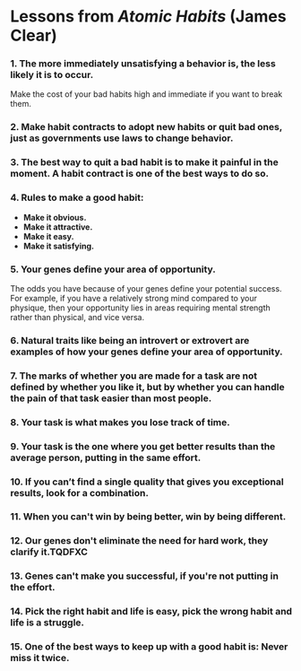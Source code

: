# Lessons from *Atomic Habits* (James Clear)

### 1. The more immediately unsatisfying a behavior is, the less likely it is to occur.
Make the cost of your bad habits high and immediate if you want to break them.

### 2. Make habit contracts to adopt new habits or quit bad ones, just as governments use laws to change behavior.

### 3. The best way to quit a bad habit is to make it painful in the moment. A habit contract is one of the best ways to do so.

### 4. Rules to make a good habit:
- **Make it obvious.**
- **Make it attractive.**
- **Make it easy.**
- **Make it satisfying.**

### 5. Your genes define your area of opportunity.
The odds you have because of your genes define your potential success. For example, if you have a relatively strong mind compared to your physique, then your opportunity lies in areas requiring mental strength rather than physical, and vice versa.

### 6. Natural traits like being an introvert or extrovert are examples of how your genes define your area of opportunity.

### 7. The marks of whether you are made for a task are not defined by whether you like it, but by whether you can handle the pain of that task easier than most people.

### 8. Your task is what makes you lose track of time.

### 9. Your task is the one where you get better results than the average person, putting in the same effort.

### 10. If you can’t find a single quality that gives you exceptional results, look for a combination.

### 11. When you can't win by being better, win by being different.

### 12. Our genes don't eliminate the need for hard work, they clarify it.TQDFXC

### 13. Genes can't make you successful, if you're not putting in the effort.

### 14. Pick the right habit and life is easy, pick the wrong habit and life is a struggle.

### 15. One of the best ways to keep up with a good habit is: Never miss it twice.